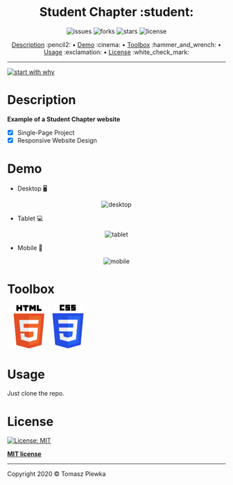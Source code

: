 <div>
    <h1 align="center">Student Chapter :student: </h1>
    <p align="center">
      <img src="https://img.shields.io/github/issues/tomaszplewka/03_student_chapter" alt="issues">
      <img src="https://img.shields.io/github/forks/tomaszplewka/03_student_chapter" alt="forks">
      <img src="https://img.shields.io/github/stars/tomaszplewka/03_student_chapter" alt="stars">
      <img src="https://img.shields.io/github/license/tomaszplewka/03_student_chapter" alt="license">
    </p>
</div>
<p align="center">
    <a href="#description">Description</a> :pencil2: • 
    <a href="#demo">Demo</a> :cinema: •
    <a href="#toolbox">Toolbox</a> :hammer_and_wrench: •
    <a href="#usage">Usage</a> :exclamation: •
    <a href="#license">License</a> :white_check_mark:
</p>

---

[![start with why](https://img.shields.io/badge/start%20with-why%3F-brightgreen.svg?style=flat)](http://www.ted.com/talks/simon_sinek_how_great_leaders_inspire_action)

# Description 

**Example of a Student Chapter website**

- [x] Single-Page Project
- [x] Responsive Website Design

# Demo

+ Desktop :desktop_computer:
    
<p align="center">
    <img src="https://github.com/tomaszplewka/03_student_chapter/blob/master/gifs/studentChapter_desktop-min.gif" width="700" alt="desktop">
</p>

+ Tablet :computer:

<p align="center">
    <img src="https://github.com/tomaszplewka/03_student_chapter/blob/master/gifs/studentChapter_tablet-min.gif" width="350" alt="tablet">
</p>

+ Mobile :iphone:

<p align="center">
    <img src="https://github.com/tomaszplewka/03_student_chapter/blob/master/gifs/studentChapter_mobile-min.gif" width="250" alt="mobile">
</p>

# Toolbox

<p align="">
    <img src="https://github.com/tomaszplewka/03_student_chapter/blob/master/imgs/html5.svg" width="100" alt="html5" >
    <img src="https://github.com/tomaszplewka/03_student_chapter/blob/master/imgs/css3.svg" width="72" alt="css3" >
</p>

# Usage

Just clone the repo.

# License

[![License: MIT](https://img.shields.io/badge/License-MIT-green.svg)](https://opensource.org/licenses/MIT)

**[MIT license](http://opensource.org/licenses/mit-license.php)**

---

Copyright 2020 © Tomasz Plewka
